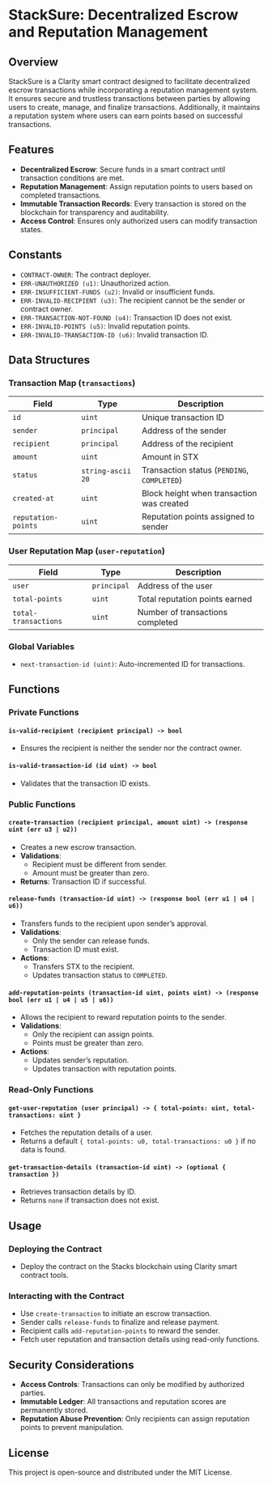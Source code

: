 # StackSure: Decentralized Escrow and Reputation Management

## Overview
StackSure is a Clarity smart contract designed to facilitate decentralized escrow transactions while incorporating a reputation management system. It ensures secure and trustless transactions between parties by allowing users to create, manage, and finalize transactions. Additionally, it maintains a reputation system where users can earn points based on successful transactions.

## Features
- **Decentralized Escrow**: Secure funds in a smart contract until transaction conditions are met.
- **Reputation Management**: Assign reputation points to users based on completed transactions.
- **Immutable Transaction Records**: Every transaction is stored on the blockchain for transparency and auditability.
- **Access Control**: Ensures only authorized users can modify transaction states.

## Constants
- `CONTRACT-OWNER`: The contract deployer.
- `ERR-UNAUTHORIZED (u1)`: Unauthorized action.
- `ERR-INSUFFICIENT-FUNDS (u2)`: Invalid or insufficient funds.
- `ERR-INVALID-RECIPIENT (u3)`: The recipient cannot be the sender or contract owner.
- `ERR-TRANSACTION-NOT-FOUND (u4)`: Transaction ID does not exist.
- `ERR-INVALID-POINTS (u5)`: Invalid reputation points.
- `ERR-INVALID-TRANSACTION-ID (u6)`: Invalid transaction ID.

## Data Structures
### **Transaction Map (`transactions`)**
| Field | Type | Description |
|--------|------|-------------|
| `id` | `uint` | Unique transaction ID |
| `sender` | `principal` | Address of the sender |
| `recipient` | `principal` | Address of the recipient |
| `amount` | `uint` | Amount in STX |
| `status` | `string-ascii 20` | Transaction status (`PENDING`, `COMPLETED`) |
| `created-at` | `uint` | Block height when transaction was created |
| `reputation-points` | `uint` | Reputation points assigned to sender |

### **User Reputation Map (`user-reputation`)**
| Field | Type | Description |
|--------|------|-------------|
| `user` | `principal` | Address of the user |
| `total-points` | `uint` | Total reputation points earned |
| `total-transactions` | `uint` | Number of transactions completed |

### **Global Variables**
- `next-transaction-id (uint)`: Auto-incremented ID for transactions.

## Functions
### **Private Functions**
#### `is-valid-recipient (recipient principal) -> bool`
- Ensures the recipient is neither the sender nor the contract owner.

#### `is-valid-transaction-id (id uint) -> bool`
- Validates that the transaction ID exists.

### **Public Functions**
#### `create-transaction (recipient principal, amount uint) -> (response uint (err u3 | u2))`
- Creates a new escrow transaction.
- **Validations**:
  - Recipient must be different from sender.
  - Amount must be greater than zero.
- **Returns**: Transaction ID if successful.

#### `release-funds (transaction-id uint) -> (response bool (err u1 | u4 | u6))`
- Transfers funds to the recipient upon sender’s approval.
- **Validations**:
  - Only the sender can release funds.
  - Transaction ID must exist.
- **Actions**:
  - Transfers STX to the recipient.
  - Updates transaction status to `COMPLETED`.

#### `add-reputation-points (transaction-id uint, points uint) -> (response bool (err u1 | u4 | u5 | u6))`
- Allows the recipient to reward reputation points to the sender.
- **Validations**:
  - Only the recipient can assign points.
  - Points must be greater than zero.
- **Actions**:
  - Updates sender’s reputation.
  - Updates transaction with reputation points.

### **Read-Only Functions**
#### `get-user-reputation (user principal) -> { total-points: uint, total-transactions: uint }`
- Fetches the reputation details of a user.
- Returns a default `{ total-points: u0, total-transactions: u0 }` if no data is found.

#### `get-transaction-details (transaction-id uint) -> (optional { transaction })`
- Retrieves transaction details by ID.
- Returns `none` if transaction does not exist.

## Usage
### Deploying the Contract
- Deploy the contract on the Stacks blockchain using Clarity smart contract tools.

### Interacting with the Contract
- Use `create-transaction` to initiate an escrow transaction.
- Sender calls `release-funds` to finalize and release payment.
- Recipient calls `add-reputation-points` to reward the sender.
- Fetch user reputation and transaction details using read-only functions.

## Security Considerations
- **Access Controls**: Transactions can only be modified by authorized parties.
- **Immutable Ledger**: All transactions and reputation scores are permanently stored.
- **Reputation Abuse Prevention**: Only recipients can assign reputation points to prevent manipulation.

## License
This project is open-source and distributed under the MIT License.

